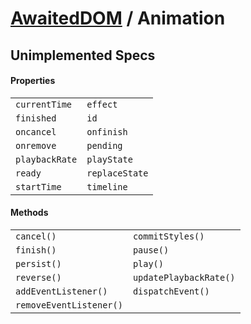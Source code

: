 # [AwaitedDOM](/docs/basic-interfaces/awaited-dom) <span>/</span> Animation

## Unimplemented Specs

#### Properties

|     |     |
| --- | --- |
| `currentTime` | `effect` |
| `finished` | `id` |
| `oncancel` | `onfinish` |
| `onremove` | `pending` |
| `playbackRate` | `playState` |
| `ready` | `replaceState` |
| `startTime` | `timeline` |

#### Methods

|     |     |
| --- | --- |
| `cancel()` | `commitStyles()` |
| `finish()` | `pause()` |
| `persist()` | `play()` |
| `reverse()` | `updatePlaybackRate()` |
| `addEventListener()` | `dispatchEvent()` |
| `removeEventListener()` |  |
